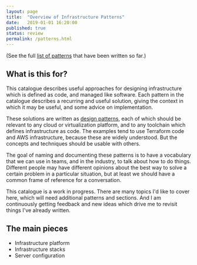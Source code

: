 ```yaml
---
layout: page
title:  "Overview of Infrastructure Patterns"
date:   2019-01-01 16:20:00
published: true
status: review
permalink: /patterns.html
---
```


(See the full [list of patterns](/patterns/list.html) that have been written so far.)


## What is this for?

This catalogue describes useful approaches for designing infrastructure which is defined as code, and managed like software. Each pattern in the catalogue describes a recurring and useful solution, giving the context in which it may be useful, and some advice on implementation.

These solutions are written as [design patterns](https://www.martinfowler.com/articles/writingPatterns.html), each of which should be relevant to any cloud or virtualization platform, and to any toolchain which defines infrastructure as code. The examples tend to use Terraform code and AWS infrastructure, because these are widely understood. But the concepts and techniques should be usable with others.

The goal of naming and documenting these patterns is to have a vocabulary that we can use in teams, and in the industry, to talk about how to do things. Different people may have different opinions about the best way to solve a certain problem in a particular situation, but at least we should have a common frame of reference for a conversation.

This catalogue is a work in progress. There are many topics I'd like to cover here, which will need additional patterns and sections. And I am continuously getting feedback and new ideas which drive me to revisit things I've already written.


## The main pieces

- Infrastructure platform
- Infrastructure stacks
- Server configuration

